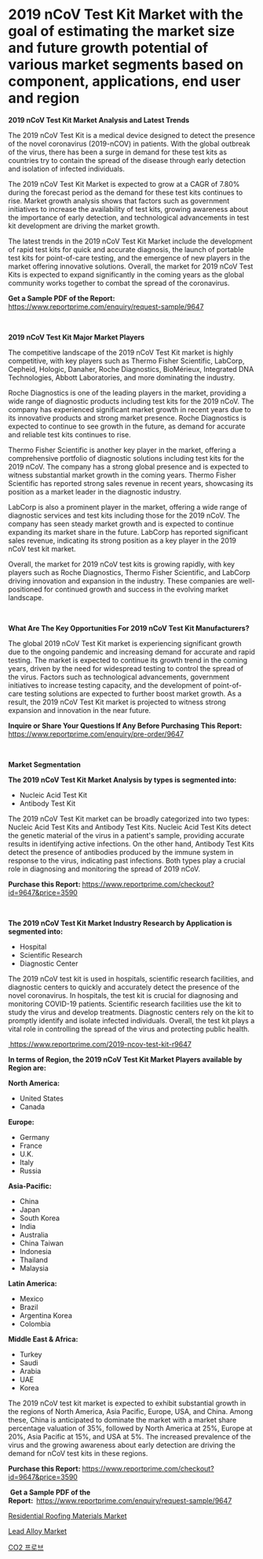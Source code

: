 <p><h1>2019 nCoV Test Kit Market with the goal of estimating the market size and future growth potential of various market segments based on component, applications, end user and region</h1></p><p><strong>2019 nCoV Test Kit Market Analysis and Latest Trends</strong></p>
<p><p>The 2019 nCoV Test Kit is a medical device designed to detect the presence of the novel coronavirus (2019-nCOV) in patients. With the global outbreak of the virus, there has been a surge in demand for these test kits as countries try to contain the spread of the disease through early detection and isolation of infected individuals. </p><p>The 2019 nCoV Test Kit Market is expected to grow at a CAGR of 7.80% during the forecast period as the demand for these test kits continues to rise. Market growth analysis shows that factors such as government initiatives to increase the availability of test kits, growing awareness about the importance of early detection, and technological advancements in test kit development are driving the market growth. </p><p>The latest trends in the 2019 nCoV Test Kit Market include the development of rapid test kits for quick and accurate diagnosis, the launch of portable test kits for point-of-care testing, and the emergence of new players in the market offering innovative solutions. Overall, the market for 2019 nCoV Test Kits is expected to expand significantly in the coming years as the global community works together to combat the spread of the coronavirus.</p></p>
<p><strong>Get a Sample PDF of the Report:&nbsp;</strong> <a href="https://www.reportprime.com/enquiry/request-sample/9647">https://www.reportprime.com/enquiry/request-sample/9647</a></p>
<p>&nbsp;</p>
<p><strong>2019 nCoV Test Kit Major Market Players</strong></p>
<p><p>The competitive landscape of the 2019 nCoV Test Kit market is highly competitive, with key players such as Thermo Fisher Scientific, LabCorp, Cepheid, Hologic, Danaher, Roche Diagnostics, BioMérieux, Integrated DNA Technologies, Abbott Laboratories, and more dominating the industry.</p><p>Roche Diagnostics is one of the leading players in the market, providing a wide range of diagnostic products including test kits for the 2019 nCoV. The company has experienced significant market growth in recent years due to its innovative products and strong market presence. Roche Diagnostics is expected to continue to see growth in the future, as demand for accurate and reliable test kits continues to rise.</p><p>Thermo Fisher Scientific is another key player in the market, offering a comprehensive portfolio of diagnostic solutions including test kits for the 2019 nCoV. The company has a strong global presence and is expected to witness substantial market growth in the coming years. Thermo Fisher Scientific has reported strong sales revenue in recent years, showcasing its position as a market leader in the diagnostic industry.</p><p>LabCorp is also a prominent player in the market, offering a wide range of diagnostic services and test kits including those for the 2019 nCoV. The company has seen steady market growth and is expected to continue expanding its market share in the future. LabCorp has reported significant sales revenue, indicating its strong position as a key player in the 2019 nCoV test kit market.</p><p>Overall, the market for 2019 nCoV test kits is growing rapidly, with key players such as Roche Diagnostics, Thermo Fisher Scientific, and LabCorp driving innovation and expansion in the industry. These companies are well-positioned for continued growth and success in the evolving market landscape.</p></p>
<p>&nbsp;</p>
<p><strong>What Are The Key Opportunities For 2019 nCoV Test Kit Manufacturers?</strong></p>
<p><p>The global 2019 nCoV Test Kit market is experiencing significant growth due to the ongoing pandemic and increasing demand for accurate and rapid testing. The market is expected to continue its growth trend in the coming years, driven by the need for widespread testing to control the spread of the virus. Factors such as technological advancements, government initiatives to increase testing capacity, and the development of point-of-care testing solutions are expected to further boost market growth. As a result, the 2019 nCoV Test Kit market is projected to witness strong expansion and innovation in the near future.</p></p>
<p><strong>Inquire or Share Your Questions If Any Before Purchasing This Report:</strong> <a href="https://www.reportprime.com/enquiry/pre-order/9647">https://www.reportprime.com/enquiry/pre-order/9647</a></p>
<p>&nbsp;</p>
<p><strong>Market Segmentation</strong></p>
<p><strong>The 2019 nCoV Test Kit Market Analysis by types is segmented into:</strong></p>
<p><ul><li>Nucleic Acid Test Kit</li><li>Antibody Test Kit</li></ul></p>
<p><p>The 2019 nCoV Test Kit market can be broadly categorized into two types: Nucleic Acid Test Kits and Antibody Test Kits. Nucleic Acid Test Kits detect the genetic material of the virus in a patient's sample, providing accurate results in identifying active infections. On the other hand, Antibody Test Kits detect the presence of antibodies produced by the immune system in response to the virus, indicating past infections. Both types play a crucial role in diagnosing and monitoring the spread of 2019 nCoV.</p></p>
<p><strong>Purchase this Report:&nbsp;</strong><a href="https://www.reportprime.com/checkout?id=9647&price=3590">https://www.reportprime.com/checkout?id=9647&price=3590</a></p>
<p>&nbsp;</p>
<p><strong>The 2019 nCoV Test Kit Market Industry Research by Application is segmented into:</strong></p>
<p><ul><li>Hospital</li><li>Scientific Research</li><li>Diagnostic Center</li></ul></p>
<p><p>The 2019 nCoV test kit is used in hospitals, scientific research facilities, and diagnostic centers to quickly and accurately detect the presence of the novel coronavirus. In hospitals, the test kit is crucial for diagnosing and monitoring COVID-19 patients. Scientific research facilities use the kit to study the virus and develop treatments. Diagnostic centers rely on the kit to promptly identify and isolate infected individuals. Overall, the test kit plays a vital role in controlling the spread of the virus and protecting public health.</p></p>
<p><a href="https://www.reportprime.com/2019-ncov-test-kit-r9647">&nbsp;https://www.reportprime.com/2019-ncov-test-kit-r9647</a></p>
<p><strong>In terms of Region, the 2019 nCoV Test Kit Market Players available by Region are:</strong></p>
<p>
    <p> <strong> North America: </strong>
        <ul>
            <li>United States</li>
            <li>Canada</li>
        </ul>
        </p> 
    <p> <strong> Europe: </strong>
        <ul>
            <li>Germany</li>
            <li>France</li>
            <li>U.K.</li>
            <li>Italy</li>
            <li>Russia</li>
        </ul>
        </p> 
    <p> <strong> Asia-Pacific: </strong>
        <ul>
            <li>China</li>
            <li>Japan</li>
            <li>South Korea</li>
            <li>India</li>
            <li>Australia</li>
            <li>China Taiwan</li>
            <li>Indonesia</li>
            <li>Thailand</li>
            <li>Malaysia</li>
        </ul>
        </p> 
    <p> <strong> Latin America: </strong>
        <ul>
            <li>Mexico</li>
            <li>Brazil</li>
            <li>Argentina Korea</li>
            <li>Colombia</li>
        </ul>
        </p> 
    <p> <strong> Middle East & Africa: </strong>
        <ul>
            <li>Turkey</li>
            <li>Saudi</li>
            <li>Arabia</li>
            <li>UAE</li>
            <li>Korea</li>
        </ul>
    </p>
    </p>
<p><p>The 2019 nCoV test kit market is expected to exhibit substantial growth in the regions of North America, Asia Pacific, Europe, USA, and China. Among these, China is anticipated to dominate the market with a market share percentage valuation of 35%, followed by North America at 25%, Europe at 20%, Asia Pacific at 15%, and USA at 5%. The increased prevalence of the virus and the growing awareness about early detection are driving the demand for nCoV test kits in these regions.</p></p>
<p><strong>Purchase this Report: </strong><a href="https://www.reportprime.com/checkout?id=9647&price=3590">https://www.reportprime.com/checkout?id=9647&price=3590</a></p>
<p>&nbsp;<strong>Get a Sample PDF of the Report:&nbsp;&nbsp;</strong><a href="https://www.reportprime.com/enquiry/request-sample/9647">https://www.reportprime.com/enquiry/request-sample/9647</a></p>
<p><strong></strong></p>
<p><p><a href="https://www.linkedin.com/pulse/residential-roofing-materials-market-size-global-industry-gxvxe?trackingId=ieDmS36Dt7Q%2FlTcD9hAwHA%3D%3D">Residential Roofing Materials Market</a></p><p><a href="https://www.linkedin.com/pulse/lead-alloy-market-share-amp-new-trends-analysis-report-type-nimie?trackingId=bFO6TgXzrB%2BwcKX%2B3dFKrg%3D%3D">Lead Alloy Market</a></p><p><a href="https://medium.com/@leonidasalazar756/co2-%ED%94%84%EB%A1%9C%EB%B8%8C-%EC%8B%9C%EC%9E%A5-%EB%B6%84%EC%84%9D-%EA%B8%80%EB%A1%9C%EB%B2%8C-%EC%82%B0%EC%97%85-%EC%A0%84%EB%A7%9D-%EB%B0%8F-%EC%98%88%EC%B8%A1-2024%EB%85%84-2031%EB%85%84-3067912dd0ce">CO2 프로브</a></p></p>
